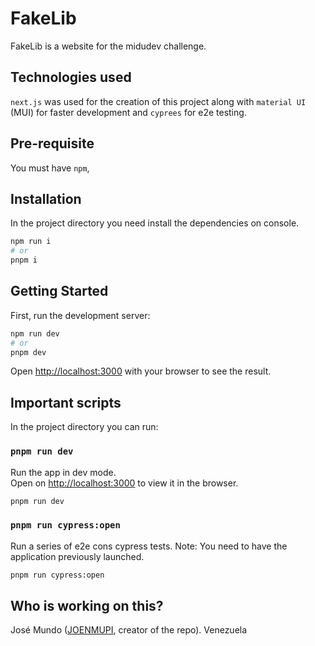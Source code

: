# FakeLib

FakeLib is a website for the midudev challenge.

## Technologies used 

`next.js` was used for the creation of this project along with `material UI` (MUI) for faster development and `cyprees` for e2e testing.

## Pre-requisite

You must have `npm`,

## Installation

In the project directory you need install the dependencies on console.

```bash
npm run i
# or
pnpm i
```

## Getting Started

First, run the development server:

```bash
npm run dev
# or
pnpm dev
```

Open [http://localhost:3000](http://localhost:3000) with your browser to see the result.

## Important scripts

In the project directory you can run:

### `pnpm run dev` 

Run the app in dev mode.  
Open on [http://localhost:3000](http://localhost:3000) to view it in the browser. 

```bash
pnpm run dev
```

### `pnpm run cypress:open`

Run a series of e2e cons cypress tests.
Note: You need to have the application previously launched.

```bash
pnpm run cypress:open
```

## Who is working on this?

José Mundo ([JOENMUPI](https://github.com/JOENMUPI), creator of the repo). Venezuela
